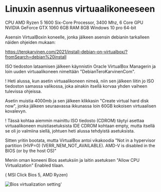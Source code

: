 # Linuxin asennus virtuaalikoneeseen

CPU	AMD Ryzen 5 1600 Six-Core Processor, 3400 Mhz, 6 Core
GPU NVIDIA GeForce GTX 1060 6GB
RAM 8GB
Windows 10 pro 64-bit

Asensin VirtualBoxin koneelle, jonka jälkeen asensin debianin tarkalleen näiden ohjeiden mukaan:

https://terokarvinen.com/2021/install-debian-on-virtualbox/?fromSearch=debian%20install

ISO tiedoston lataamisen jälkeen käynnistin Oracle VirtualBox Managerin ja loin uuden virtuaalikoneen nimeltään "DebianTeroKarvinenCom".


! Heti alussa, kun asetin virtuaalikoneen nimeä, niin sen jälkeen liitin jo ISO tiedoston samassa valikossa, joka ainakin itsellä korvaa yhden vaiheen tulevissa ohjeissa.


Asetin muistia 4000mb ja sen jälkeen klikkasin "Create virtual hard disk now", jonka jälkeen seuraavassa ikkunassa loin 60GB
kokoisen virtuaalisen kovalevyn.


! Tässä kohtaa aiemmin mainittu ISO tiedosto (CDROM) täytyi asettaa virtuaalikoneen muistiasetuksista IDE CDROM kohtaan empty, mutta
itsellä se oli jo valmiina siellä, johtuen heti alussa tehdyistä asetuksista.


Sitten yritin bootata, mutta VirtualBox antoi vikakoodia
"Not in a hypervisor partition (HVP=0) (VERR_NEM_NOT_AVAILABLE). AMD-V is disabled in the BIOS (or by the host OS)" 


Menin oman koneeni Bios asetuksiin ja laitin asetuksen "Allow CPU Virtualization" Enabled tilaan.

( MSI Click Bios 5, AMD Ryzen)


![Bios virtualization setting'](https://github.com/user-attachments/assets/0b5d7848-5845-4cb3-92c4-62738e417015)
